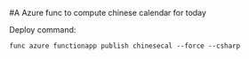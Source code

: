 #A Azure func to compute chinese calendar for today

Deploy command: 
```
func azure functionapp publish chinesecal --force --csharp
```
